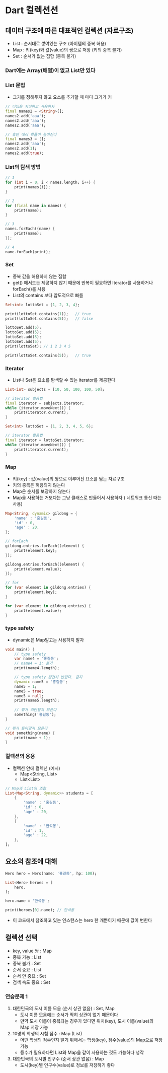 # Dart 컬렉션션
## 데이터 구조에 따른 대표적인 컬렉션 (자료구조)

- List : 순서대로 쌓여있는 구조 (아이템의 중복 허용)
- Map : 키(key)와 값(value)의 쌍으로 저장 (키의 중복 불가)
- Set : 순서가 없는 집합 (중복 불가)

### Dart에는 Array(배열)이 없고 List만 있다

### List 문법

- 크기를 정해두지 않고 요소를 추가할 때 마다 크기가 커

```dart
// 타입을 지정하고 사용하자
final names2 = <String>[];
names2.add('aaa');
names2.add('aaa');
names2.add('aaa');

// 휴먼 에러 확률이 높아진다
final names3 = [];
names2.add('aaa');
names2.add(1);
names2.add(true);
```

### List의 탐색 방법

```dart
// 1
for (int i = 0; i < names.length; i++) {
	print(names[i]);
}

// 2
for (final name in names) {
	print(name);
}

// 3
names.forEach((name) {
	print(name);
});

// 4
name.forEach(print);
```

### Set

- 중복 값을 허용하지 않는 집합
- get() 메서드는 제공하지 않기 때문에 반복이 필요하면 Iterator를 사용하거나 forEach()를 사용
- List의 contains 보다 압도적으로 빠름

```dart
Set<int> lottoSet = {1, 2, 3, 4};

print(lottoSet.contains(1));   // true
print(lottoSet.contains(5));   // false

lottoSet.add(5);
lottoSet.add(5);
lottoSet.add(5);
lottoSet.add(5);
print(lottoSet); // 1 2 3 4 5 

print(lottoSet.contains(5));   // true
```

### Iterator

- List나 Set은 요소를 탐색할 수 있는 iterator를 제공한다

```dart
List<int> subjects = [10, 50, 100, 100, 50];

// iterator 활용법
final iterator = subjects.iterator;
while (iterator.moveNext()) {
	print(iterator.current);
}
```

```dart
Set<int> lottoSet = {1, 2, 3, 4, 5, 6};

// iterator 활용법
final iterator = lottoSet.iterator;
while (iterator.moveNext()) {
	print(iterator.current);
}
```

### Map

- 키(key) : 값(value)의 쌍으로 이루어진 요소를 담는 자료구조
- 키의 중복은 허용되지 않는다
- Map은 순서를 보장하지 않는다
- Map을 사용하는 거보다는 그냥 클래스로 만들어서 사용하자 ( 네트워크 통신 때는 사용)

```dart
Map<String, dynamic> gildong = {
	'name' : '홍길동',
	'id' : 0,
	'age' : 20,
};

// forEach
gildong.entries.forEach((element) {
	print(element.key);
});

gildong.entries.forEach((element) {
	print(element.value);
});

// for
for (var element in gildong.entries) {
    print(element.key);
}

for (var element in gildong.entries) {
    print(element.value);
}
```

### type safety

- dynamic은 Map말고는 사용하지 말자

```dart
void main() {
	// type safety
	var name4 = '홍길동';
	// name4 = 1; 불가
	print(name4.length);

	// type safety 완전히 반한다. 금지
	dynamic name5 = '홍길동';
	name5 = 1;
	name5 = true;
	name5 = null;
	print(name5.length);
	
	// 뭐가 리턴될지 모른다
	something('홍길동');
}

// 뭐가 들어갈지 모른다
void something(name) {
	print(name + 1);
}
```

### 컬렉션의 응용

- 컬렉션 안에 컬렉션 (예시)
    - Map<String, List<String>>
    - List<List<Hero>>

```dart
// Map과 List의 조합
List<Map<String, dynamic>> students = [
	{
		'name' : '홍길동',
		'id' : 0,
		'age' : 20,
	},
	{
		'name' : '한석봉',
		'id' : 1,
		'age' : 22,
	},
];
```

## 요소의 참조에 대해

```dart
Hero hero = Hero(name: '홍길동', hp: 100);

List<Hero> heroes = [
	hero,
];

hero.name = '한석봉';

print(heroes[0].name); // 한석봉
```

- 이 코드에서 참조하고 있는 인스턴스는 hero 한 개뿐이기 때문에 값이 변한다

## 컬렉션 선택

- key, value 쌍 : Map
- 중복 가능 : List
- 중복 불가 : Set
- 순서 중요 : List
- 순서 안 중요 : Set
- 검색 속도 중요 : Set

### 연습문제 1

1. 대한민국의 도시 이름 모음 (순서 상관 없음) : Set, Map
    - 도시 이름 모음에는 순서가 딱히 상관이 없기 때문이다
    - 만약 도시 이름이 중복되는 경우가 있다면 위치(key), 도시 이름(value)의 Map 저장 가능
2. 10명의 학생의 시험 점수 : Map (List)
    - 어떤 학생의 점수인지 알기 위해서는 학생(key), 점수(value)의 Map으로 저장 가능
    - 등수가 필요하다면 List와 Map을 같이 사용하는 것도 가능하다 생각
3. 대한민국의 도시별 인구수 (순서 상관 없음) : Map
    - 도시(key)별 인구수(value)로 정보를 저장하기 좋다